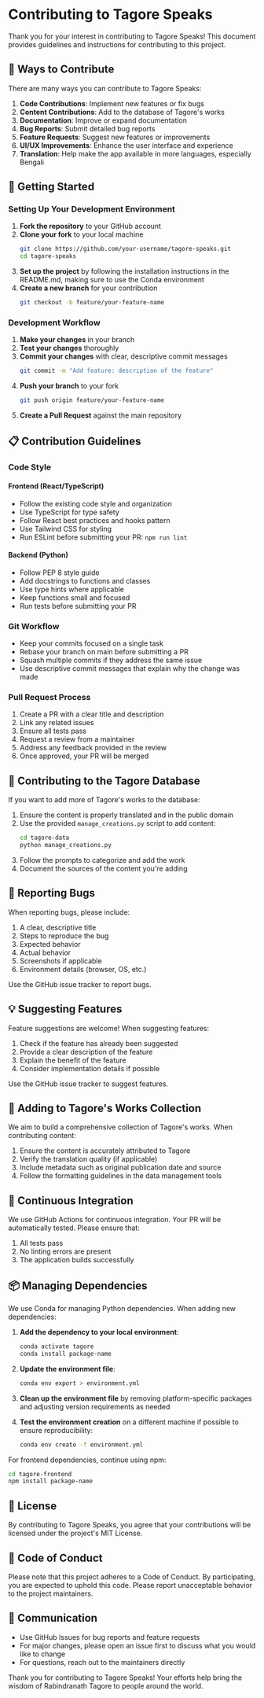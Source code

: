 # Contributing to Tagore Speaks

Thank you for your interest in contributing to Tagore Speaks! This document provides guidelines and instructions for contributing to this project.

## 🌟 Ways to Contribute

There are many ways you can contribute to Tagore Speaks:

1. **Code Contributions**: Implement new features or fix bugs
2. **Content Contributions**: Add to the database of Tagore's works
3. **Documentation**: Improve or expand documentation
4. **Bug Reports**: Submit detailed bug reports
5. **Feature Requests**: Suggest new features or improvements
6. **UI/UX Improvements**: Enhance the user interface and experience
7. **Translation**: Help make the app available in more languages, especially Bengali

## 🚀 Getting Started

### Setting Up Your Development Environment

1. **Fork the repository** to your GitHub account
2. **Clone your fork** to your local machine
    ```bash
    git clone https://github.com/your-username/tagore-speaks.git
    cd tagore-speaks
    ```
3. **Set up the project** by following the installation instructions in the README.md, making sure to use the Conda environment
4. **Create a new branch** for your contribution
    ```bash
    git checkout -b feature/your-feature-name
    ```

### Development Workflow

1. **Make your changes** in your branch
2. **Test your changes** thoroughly
3. **Commit your changes** with clear, descriptive commit messages
    ```bash
    git commit -m "Add feature: description of the feature"
    ```
4. **Push your branch** to your fork
    ```bash
    git push origin feature/your-feature-name
    ```
5. **Create a Pull Request** against the main repository

## 📋 Contribution Guidelines

### Code Style

#### Frontend (React/TypeScript)

-   Follow the existing code style and organization
-   Use TypeScript for type safety
-   Follow React best practices and hooks pattern
-   Use Tailwind CSS for styling
-   Run ESLint before submitting your PR: `npm run lint`

#### Backend (Python)

-   Follow PEP 8 style guide
-   Add docstrings to functions and classes
-   Use type hints where applicable
-   Keep functions small and focused
-   Run tests before submitting your PR

### Git Workflow

-   Keep your commits focused on a single task
-   Rebase your branch on main before submitting a PR
-   Squash multiple commits if they address the same issue
-   Use descriptive commit messages that explain why the change was made

### Pull Request Process

1. Create a PR with a clear title and description
2. Link any related issues
3. Ensure all tests pass
4. Request a review from a maintainer
5. Address any feedback provided in the review
6. Once approved, your PR will be merged

## 🧠 Contributing to the Tagore Database

If you want to add more of Tagore's works to the database:

1. Ensure the content is properly translated and in the public domain
2. Use the provided `manage_creations.py` script to add content:
    ```bash
    cd tagore-data
    python manage_creations.py
    ```
3. Follow the prompts to categorize and add the work
4. Document the sources of the content you're adding

## 🐞 Reporting Bugs

When reporting bugs, please include:

1. A clear, descriptive title
2. Steps to reproduce the bug
3. Expected behavior
4. Actual behavior
5. Screenshots if applicable
6. Environment details (browser, OS, etc.)

Use the GitHub issue tracker to report bugs.

## 💡 Suggesting Features

Feature suggestions are welcome! When suggesting features:

1. Check if the feature has already been suggested
2. Provide a clear description of the feature
3. Explain the benefit of the feature
4. Consider implementation details if possible

Use the GitHub issue tracker to suggest features.

## 📜 Adding to Tagore's Works Collection

We aim to build a comprehensive collection of Tagore's works. When contributing content:

1. Ensure the content is accurately attributed to Tagore
2. Verify the translation quality (if applicable)
3. Include metadata such as original publication date and source
4. Follow the formatting guidelines in the data management tools

## 🔄 Continuous Integration

We use GitHub Actions for continuous integration. Your PR will be automatically tested. Please ensure that:

1. All tests pass
2. No linting errors are present
3. The application builds successfully

## 📦 Managing Dependencies

We use Conda for managing Python dependencies. When adding new dependencies:

1. **Add the dependency to your local environment**:

    ```bash
    conda activate tagore
    conda install package-name
    ```

2. **Update the environment file**:

    ```bash
    conda env export > environment.yml
    ```

3. **Clean up the environment file** by removing platform-specific packages and adjusting version requirements as needed

4. **Test the environment creation** on a different machine if possible to ensure reproducibility:
    ```bash
    conda env create -f environment.yml
    ```

For frontend dependencies, continue using npm:

```bash
cd tagore-frontend
npm install package-name
```

## 📝 License

By contributing to Tagore Speaks, you agree that your contributions will be licensed under the project's MIT License.

## 🤝 Code of Conduct

Please note that this project adheres to a Code of Conduct. By participating, you are expected to uphold this code. Please report unacceptable behavior to the project maintainers.

## 📢 Communication

-   Use GitHub Issues for bug reports and feature requests
-   For major changes, please open an issue first to discuss what you would like to change
-   For questions, reach out to the maintainers directly

Thank you for contributing to Tagore Speaks! Your efforts help bring the wisdom of Rabindranath Tagore to people around the world.

